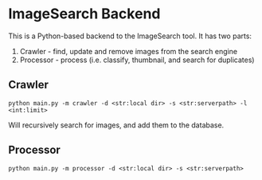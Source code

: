 # ImageSearch Backend
This is a Python-based backend to the ImageSearch tool. It has two parts:
1. Crawler - find, update and remove images from the search engine
2. Processor - process (i.e. classify, thumbnail, and search for duplicates)

## Crawler
```
python main.py -m crawler -d <str:local dir> -s <str:serverpath> -l <int:limit>
```
Will recursively search for images, and add them to the database.

## Processor
```
python main.py -m processor -d <str:local dir> -s <str:serverpath>
```
